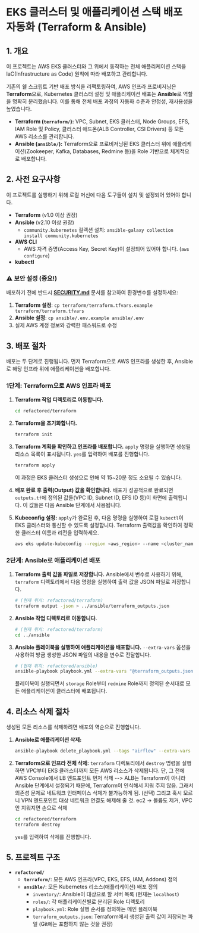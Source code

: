 # EKS 클러스터 및 애플리케이션 스택 배포 자동화 (Terraform & Ansible)

## 1. 개요

이 프로젝트는 AWS EKS 클러스터와 그 위에서 동작하는 전체 애플리케이션 스택을 IaC(Infrastructure as Code) 원칙에 따라 배포하고 관리합니다.

기존의 쉘 스크립트 기반 배포 방식을 리팩토링하여, AWS 인프라 프로비저닝은 **Terraform**으로, Kubernetes 클러스터 설정 및 애플리케이션 배포는 **Ansible**로 역할을 명확히 분리했습니다. 이를 통해 전체 배포 과정의 자동화 수준과 안정성, 재사용성을 높였습니다.

- **Terraform (`terraform/`):** VPC, Subnet, EKS 클러스터, Node Groups, EFS, IAM Role 및 Policy, 클러스터 애드온(ALB Controller, CSI Drivers) 등 모든 AWS 리소스를 관리합니다.
- **Ansible (`ansible/`):** Terraform으로 프로비저닝된 EKS 클러스터 위에 애플리케이션(Zookeeper, Kafka, Databases, Redmine 등)을 Role 기반으로 체계적으로 배포합니다.

## 2. 사전 요구사항

이 프로젝트를 실행하기 위해 로컬 머신에 다음 도구들이 설치 및 설정되어 있어야 합니다.

- **Terraform** (v1.0 이상 권장)
- **Ansible** (v2.10 이상 권장)
  - `community.kubernetes` 컬렉션 설치: `ansible-galaxy collection install community.kubernetes`
- **AWS CLI**
  - AWS 자격 증명(Access Key, Secret Key)이 설정되어 있어야 합니다. (`aws configure`)
- **kubectl**

### ⚠️ 보안 설정 (중요!)

배포하기 전에 반드시 **[SECURITY.md](SECURITY.md)** 문서를 참고하여 환경변수를 설정하세요:

1. **Terraform 설정**: `cp terraform/terraform.tfvars.example terraform/terraform.tfvars`
2. **Ansible 설정**: `cp ansible/.env.example ansible/.env`
3. 실제 AWS 계정 정보와 강력한 패스워드로 수정

## 3. 배포 절차

배포는 두 단계로 진행됩니다. 먼저 Terraform으로 AWS 인프라를 생성한 후, Ansible로 해당 인프라 위에 애플리케이션을 배포합니다.

### 1단계: Terraform으로 AWS 인프라 배포

1.  **Terraform 작업 디렉토리로 이동합니다.**

    ```bash
    cd refactored/terraform
    ```

2.  **Terraform을 초기화합니다.**

    ```bash
    terraform init
    ```

3.  **Terraform 계획을 확인하고 인프라를 배포합니다.**
    `apply` 명령을 실행하면 생성될 리소스 목록이 표시됩니다. `yes`를 입력하여 배포를 진행합니다.

    ```bash
    terraform apply
    ```

    이 과정은 EKS 클러스터 생성으로 인해 약 15~20분 정도 소요될 수 있습니다.

4.  **배포 완료 후 출력(Output) 값을 확인합니다.**
    배포가 성공적으로 완료되면 `outputs.tf`에 정의된 값들(VPC ID, Subnet ID, EFS ID 등)이 화면에 출력됩니다. 이 값들은 다음 Ansible 단계에서 사용됩니다.

5.  **Kubeconfig 설정:**
    `apply`가 완료된 후, 다음 명령을 실행하여 로컬 `kubectl`이 EKS 클러스터와 통신할 수 있도록 설정합니다. Terraform 출력값을 확인하여 정확한 클러스터 이름과 리전을 입력하세요.
    ```bash
    aws eks update-kubeconfig --region <aws_region> --name <cluster_name>
    ```

### 2단계: Ansible로 애플리케이션 배포

1.  **Terraform 출력 값을 파일로 저장합니다.**
    Ansible에서 변수로 사용하기 위해, `terraform` 디렉토리에서 다음 명령을 실행하여 출력 값을 JSON 파일로 저장합니다.

    ```bash
    # (현재 위치: refactored/terraform)
    terraform output -json > ../ansible/terraform_outputs.json
    ```

2.  **Ansible 작업 디렉토리로 이동합니다.**

    ```bash
    # (현재 위치: refactored/terraform)
    cd ../ansible
    ```

3.  **Ansible 플레이북을 실행하여 애플리케이션을 배포합니다.**
    `--extra-vars` 옵션을 사용하여 방금 생성한 JSON 파일의 내용을 변수로 전달합니다.
    ```bash
    # (현재 위치: refactored/ansible)
    ansible-playbook playbook.yml --extra-vars "@terraform_outputs.json" --vault-password-file .vault_pass
    ```
    플레이북이 실행되면서 `storage` Role부터 `redmine` Role까지 정의된 순서대로 모든 애플리케이션이 클러스터에 배포됩니다.

## 4. 리소스 삭제 절차

생성된 모든 리소스를 삭제하려면 배포의 역순으로 진행합니다.

1.  **Ansible로 애플리케이션 삭제:**

    ```bash
    ansible-playbook delete_playbook.yml --tags "airflow" --extra-vars "@terraform_outputs.json" --vault-password-file .vault_pass
    ```

2.  **Terraform으로 인프라 전체 삭제:**
    `terraform` 디렉토리에서 `destroy` 명령을 실행하면 VPC부터 EKS 클러스터까지 모든 AWS 리소스가 삭제됩니다.
    단, 그 전에 AWS Console에서 LB 엔드포인트 먼저 삭제 --> ALB는 Terraform이 아니라 Ansible 단계에서 설정되기 때문에, Terraform이 인식해서 지워 주지 않음. 그래서 의존성 문제로 네트워크 인터페이스 삭제가 불가능하게 됨.
    (선택) 그리고 혹시 모르니 VPN 엔드포인트 대상 네트워크 연결도 해제해 줄 것.
    ec2 -> 볼륨도 제거, VPC 안 지워지면 손으로 삭제
    ```bash
    cd refactored/terraform
    terraform destroy
    ```
    `yes`를 입력하여 삭제를 진행합니다.

## 5. 프로젝트 구조

- **`refactored/`**
  - **`terraform/`**: 모든 AWS 인프라(VPC, EKS, EFS, IAM, Addons) 정의
  - **`ansible/`**: 모든 Kubernetes 리소스(애플리케이션) 배포 정의
    - `inventory/`: Ansible이 대상으로 할 서버 목록 (현재는 `localhost`)
    - `roles/`: 각 애플리케이션별로 분리된 Role 디렉토리
    - `playbook.yml`: Role 실행 순서를 정의하는 메인 플레이북
    - `terraform_outputs.json`: Terraform에서 생성된 출력 값이 저장되는 파일 (Git에는 포함하지 않는 것을 권장)
